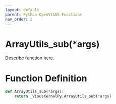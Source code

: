 ```yaml
---
layout: default
parent: Python OpenViSUS Functions
nav_order: 2
---
```


# ArrayUtils_sub(*args)

Describe function here.

# Function Definition

```python
def ArrayUtils_sub(*args):
    return _VisusKernelPy.ArrayUtils_sub(*args)

```